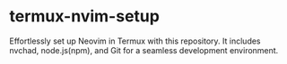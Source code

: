 # termux-nvim-setup
Effortlessly set up Neovim in Termux with this repository. It includes nvchad, node.js(npm), and Git for a seamless development environment.
